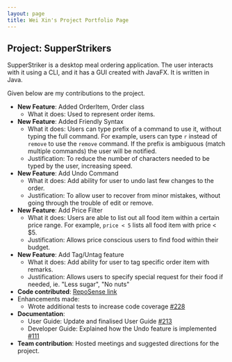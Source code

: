 ```yaml
---
layout: page
title: Wei Xin's Project Portfolio Page
---
```


## Project: SupperStrikers

SupperStriker is a desktop meal ordering application. The user interacts with it using a CLI, and it has a GUI created 
with JavaFX. It is written in Java.

Given below are my contributions to the project.

* **New Feature**: Added OrderItem, Order class
  * What it does: Used to represent order items.
* **New Feature**: Added Friendly Syntax
  * What it does: Users can type prefix of a command to use it, without typing the full command. For example, users can
  type `r` instead of `remove` to use the `remove` command. If the prefix is ambiguous (match multiple commands) the
  user will be notified.
  * Justification: To reduce the number of characters needed to be typed by the user, increasing speed.
* **New Feature**: Add Undo Command
  * What it does: Add ability for user to undo last few changes to the order.
  * Justification: To allow user to recover from minor mistakes, without going through the trouble of edit or remove.
* **New Feature**: Add Price Filter
  * What it does: Users are able to list out all food item within a certain price range. For example, `price < 5` lists
  all food item with price < $5.
  * Justification: Allows price conscious users to find food within their budget.
* **New Feature**: Add Tag/Untag feature
  * What it does: Add ability for user to tag specific order item with remarks.
  * Justification: Allows users to specify special request for their food if needed, ie. "Less sugar", "No nuts"
* **Code contributed**: [RepoSense link](https://nus-cs2103-ay2021s1.github.io/tp-dashboard/#breakdown=true&search=duckmoon99)
* Enhancements made:
  * Wrote additional tests to increase code coverage [#228](https://github.com/AY2021S1-CS2103-T16-1/tp/pull/228)
* **Documentation**:
    * User Guide: Update and finalised User Guide [#213](https://github.com/AY2021S1-CS2103-T16-1/tp/pull/213)
    * Developer Guide: Explained how the Undo feature is implemented [#111](https://github.com/AY2021S1-CS2103-T16-1/tp/pull/111)
* **Team contribution**: Hosted meetings and suggested directions for the project.